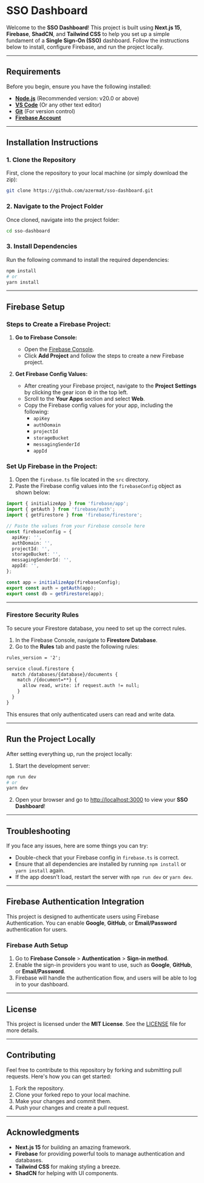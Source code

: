 # **SSO Dashboard**

Welcome to the **SSO Dashboard**! This project is built using **Next.js 15**, **Firebase**, **ShadCN**, and **Tailwind CSS** to help you set up a simple fundament of a **Single Sign-On (SSO)** dashboard. Follow the instructions below to install, configure Firebase, and run the project locally.

---

## **Requirements**

Before you begin, ensure you have the following installed:

- **[Node.js](https://nodejs.org/en/)** (Recommended version: v20.0 or above)
- **[VS Code](https://code.visualstudio.com/)** (Or any other text editor)
- **[Git](https://git-scm.com/)** (For version control)
- **[Firebase Account](https://firebase.google.com/)**

---

## **Installation Instructions**

### **1. Clone the Repository**

First, clone the repository to your local machine (or simply download the zip):

```bash
git clone https://github.com/azermat/sso-dashboard.git
```

### **2. Navigate to the Project Folder**

Once cloned, navigate into the project folder:

```bash
cd sso-dashboard
```

### **3. Install Dependencies**

Run the following command to install the required dependencies:

```bash
npm install
# or
yarn install
```

---

## **Firebase Setup**

### **Steps to Create a Firebase Project:**

1. **Go to Firebase Console:**

   - Open the [Firebase Console](https://console.firebase.google.com/).
   - Click **Add Project** and follow the steps to create a new Firebase project.

2. **Get Firebase Config Values:**
   - After creating your Firebase project, navigate to the **Project Settings** by clicking the gear icon ⚙️ in the top left.
   - Scroll to the **Your Apps** section and select **Web**.
   - Copy the Firebase config values for your app, including the following:
     - `apiKey`
     - `authDomain`
     - `projectId`
     - `storageBucket`
     - `messagingSenderId`
     - `appId`

### **Set Up Firebase in the Project:**

1. Open the `firebase.ts` file located in the `src` directory.
2. Paste the Firebase config values into the `firebaseConfig` object as shown below:

```typescript
import { initializeApp } from 'firebase/app';
import { getAuth } from 'firebase/auth';
import { getFirestore } from 'firebase/firestore';

// Paste the values from your Firebase console here
const firebaseConfig = {
  apiKey: '',
  authDomain: '',
  projectId: '',
  storageBucket: '',
  messagingSenderId: '',
  appId: '',
};

const app = initializeApp(firebaseConfig);
export const auth = getAuth(app);
export const db = getFirestore(app);
```

---

### **Firestore Security Rules**

To secure your Firestore database, you need to set up the correct rules.

1. In the Firebase Console, navigate to **Firestore Database**.
2. Go to the **Rules** tab and paste the following rules:

```txt
rules_version = '2';

service cloud.firestore {
  match /databases/{database}/documents {
    match /{document=**} {
      allow read, write: if request.auth != null;
    }
  }
}
```

This ensures that only authenticated users can read and write data.

---

## **Run the Project Locally**

After setting everything up, run the project locally:

1. Start the development server:

```bash
npm run dev
# or
yarn dev
```

2. Open your browser and go to [http://localhost:3000](http://localhost:3000) to view your **SSO Dashboard**!

---

## **Troubleshooting**

If you face any issues, here are some things you can try:

- Double-check that your Firebase config in `firebase.ts` is correct.
- Ensure that all dependencies are installed by running `npm install` or `yarn install` again.
- If the app doesn’t load, restart the server with `npm run dev` or `yarn dev`.

---

## **Firebase Authentication Integration**

This project is designed to authenticate users using Firebase Authentication. You can enable **Google**, **GitHub**, or **Email/Password** authentication for users.

### **Firebase Auth Setup**

1. Go to **Firebase Console** > **Authentication** > **Sign-in method**.
2. Enable the sign-in providers you want to use, such as **Google**, **GitHub**, or **Email/Password**.
3. Firebase will handle the authentication flow, and users will be able to log in to your dashboard.

---

## **License**

This project is licensed under the **MIT License**. See the [LICENSE](LICENSE) file for more details.

---

## **Contributing**

Feel free to contribute to this repository by forking and submitting pull requests. Here's how you can get started:

1. Fork the repository.
2. Clone your forked repo to your local machine.
3. Make your changes and commit them.
4. Push your changes and create a pull request.

---

## **Acknowledgments**

- **Next.js 15** for building an amazing framework.
- **Firebase** for providing powerful tools to manage authentication and databases.
- **Tailwind CSS** for making styling a breeze.
- **ShadCN** for helping with UI components.
